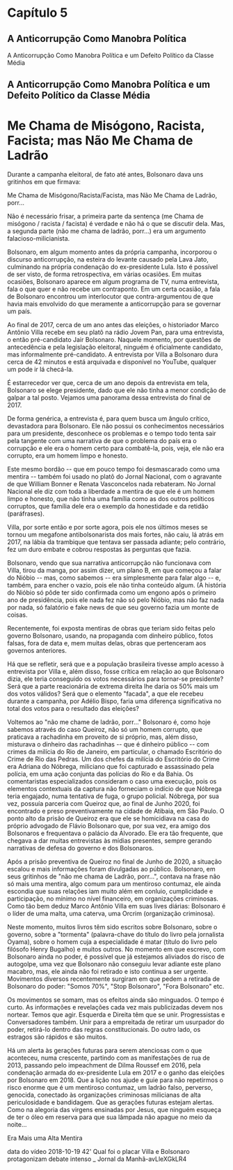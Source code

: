 # Capítulo 5
## A Anticorrupção Como Manobra Política

A Anticorrupção Como Manobra Política e um Defeito Político da Classe Média

## A Anticorrupção Como Manobra Política e um Defeito Político da Classe Média

# Me Chama de Misógono, Racista, Facista; mas Não Me Chama de Ladrão


Durante a campanha eleitoral, de fato até antes, Bolsonaro dava uns gritinhos em que firmava:

  Me Chama de Misógono/Racista/Facista, mas Não Me Chama de Ladrão, porr...

Não é necessário frisar, a primeira parte da sentença (me Chama de misógono / racista / facista) é verdade e não há o que se discutir dela. Mas, a segunda parte (não me chama de ladrão, porr...) era um argumento falacioso-milicianista.  

Bolsonaro, em algum momento antes da própria campanha, incorporou o discurso anticorrupção, na esteira do levante causado pela Lava Jato, culminando na própria condenação do ex-presidente Lula. Isto é possível de ser visto, de forma retrospectiva, em várias ocasiões.  Em muitas ocasiões, Bolsonaro aparece em algum programa de TV, numa entrevista, fala o que quer e não recebe um contraponto. Em um certa ocasião, a fala de Bolsonaro encontrou um interlocutor que contra-argumentou de que havia mais envolvido do que meramente a anticorrupção para se governar um país.

Ao final de 2017, cerca de um ano antes das eleições, o historiador Marco Antônio Villa recebe em seu platô na rádio Jovem Pan, para uma entrevista, o então pré-candidato Jair Bolsonaro. Naquele momento, por questões de antecedência e pela legislação eleitoral, ninguém é oficialmente candidato, mas informalmente pré-candidato.  A entrevista por Villa a Bolsonaro dura cerca de 42 minutos e está arquivada e disponível no YouTube, qualquer um pode ir lá checá-la.

É estarrecedor ver que, cerca de um ano depois da entrevista em tela, Bolsonaro se elege presidente, dado que ele não tinha a menor condição de galpar a tal posto. Vejamos uma panorama dessa entrevista do final de 2017.

De forma genérica, a entrevista é, para quem busca um ângulo crítico, devastadora para Bolsonaro. Ele não possui os conhecimentos necessários para um presidente, desconhece os problemas e o tempo todo tenta sair pela tangente com uma narrativa de que o problema do país era o corrupção e ele era o homem certo para combatê-la, pois, veja, ele não era corrupto, era um homem limpo e honesto.

Este mesmo bordão -- que em pouco tempo foi desmascarado como uma mentira -- também foi usado no platô do Jornal Nacional, com o agravante de que William Bonner e Renata Vasconcelos nada rebateram. No Jornal Nacional ele diz com toda a liberdade a mentira de que ele é um homem limpo e honesto, que não tinha uma família como as dos outros políticos corruptos, que família dele era o exemplo da honestidade e da retidão (paráfrases).

Villa, por sorte então e por sorte agora, pois ele nos últimos meses se tornou um megafone antibolsonarista dos mais fortes, não caiu, lá atrás em 2017, na lábia da trambique que tentava ser passada adiante; pelo contrário, fez um duro embate e cobrou respostas às perguntas que fazia.

Bolsonaro, vendo que sua narrativa anticorrupção não funcionava com Villa, tirou da manga, por assim dizer, um plano B, em que começou a falar do Nióbio -- mas, como sabemos -- era simplesmente para falar algo -- e, também, para encher o vazio, pois ele não tinha conteúdo algum. (A história do Nióbio só pôde ter sido confirmada como um engono após o primeiro ano de presidência, pois ele nada fez não só pelo Nióbio, mas não faz nada por nada, só falatório e fake news de que seu governo fazia um monte de coisas.

Recentemente, foi exposta mentiras de obras que teriam sido feitas pelo governo Bolsonaro, usando, na propaganda com dinheiro público, fotos falsas, fora de data e, mem muitas delas, obras que pertenceram aos governos anteriores. 

Há que se refletir, será que e a população brasileira tivesse amplo acesso à entrevista por Villa e, além disso, fosse crítica em relação ao que Bolsonaro dizia, ele teria conseguido os votos necessários para tornar-se presidente?  Será que a parte reacionária de extrema direita lhe daria os 50% mais um dos votos válidos? Será que o elemento "facada", a que ele recebeu durante a campanha, por Adélio Bispo, faria uma diferença significativa no total dos votos para o resultado das eleições?

Voltemos ao "não me chame de ladrão, porr..."  Bolsonaro é, como hoje sabemos através do caso Queiroz, não só um homem corrupto, que praticava a rachadinha em proveito de si próprio, mas, além disso, misturava o dinheiro das rachadinhas -- que é dinheiro público -- com crimes da milícia do Rio de Janeiro, em particular, o chamado Escritório do Crime de Rio das Pedras. Um dos chefes da milícia do Escritório do Crime era Adriana do Nóbrega, miliciano que foi capturado e assassinado pela polícia, em uma ação conjunta das polícias do Rio e da Bahia. Os comentaristas especializados consideram o caso uma execução, pois os elementos contextuais da captura não forneciam o indício de que Nóbrega teria engajado, numa tentativa de fuga, o grupo policial. Nóbrega, por sua vez, possuía parceria com Queiroz que, ao final de Junho 2020, foi encontrado e preso preventivamente na cidade de Atibaia, em São Paulo.  O ponto alto da prisão de Queiroz era que ele se homicidiava na casa do próprio advogado de Flávio Bolsonaro que, por sua vez, era amigo dos Bolsonaros e frequentava o palácio da Alvorado.  Ele era tão frequente, que chegava a dar muitas entrevistas às mídias presentes, sempre gerando narrativas de defesa do governo e dos Bolsonaros.

Após a prisão preventiva de Queiroz no final de Junho de 2020, a situação escalou e mais informações foram divulgadas ao público. Bolsonaro, em seus gritinhos de "não me chama de Ladrão, porr...", contava na frase não só mais uma mentira, algo comum para um mentiroso contumaz, ele ainda escondia que suas relações iam muito além em conluio, cumplicidade e participação, no mínimo no nível financeiro, em organizações criminosas. Como tão bem deduz Marco Antônio Villa em suas lives diárias: Bolsonaro é o líder de uma malta, uma caterva, uma Orcrim (organização criminosa).

Neste momento, muitos livros têm sido escritos sobre Bolsonaro, sobre o governo, sobre a "tormenta" (palavra-chave do título do livro pela jornalista Oyama), sobre o homem cuja a especialidade é matar (título do livro pelo filósofo Henry Bugalho) e muitos outros.  No momento em que escrevo, com Bolsonaro ainda no poder, é possível que já estejamos aliviados do risco de autogolpe, uma vez que Bolsonaro não conseguiu levar adiante este plano macabro, mas, ele ainda não foi retirado e isto continua a ser urgente.  Movimentos diversos recentemente surgiram em que pedem a retirada de Bolsonaro do poder: "Somos 70%", "Stop Bolsonaro", "Fora Bolsonaro" etc.

Os movimentos se somam, mas os efeitos ainda são minguados. O tempo é curto. As informações e revelações cada vez mais publicizadas devem nos nortear. Temos que agir. Esquerda e Direita têm que se unir. Progressistas e Conversadores também. Unir para a empreitada de retirar um usurpador do poder, retirá-lo dentro das regras constitucionais.  Do outro lado, os estragos são rápidos e são muitos.

Há um alerta às gerações futuras para serem atenciosas com o que aconteceu, numa crescente, partindo com as manifestações de rua de 2013, passando pelo impeachment de Dilma Roussef em 2016, pela condenação armada do ex-presidente Lula em 2017 e o ganho das eleições por Bolsonaro em 2018. Que a lição nos ajude e guie para não repetirmos o risco enorme que é um mentiroso contumaz, um ladrão falso, perverso, genocida, conectado às organizações criminosas milicianas de alta periculosidade e bandidagem. Que as gerações futuras estejam alertas. Como na alegoria das virgens ensinadas por Jesus, que ninguém esqueça de ter o óleo em reserva para que sua lâmpada não apague no meio da noite...

Era Mais uma Alta Mentira


data do vídeo 2018-10-19 42' Qual foi o placar Villa e Bolsonaro protagonizam debate intenso _ Jornal da Manhã-avLleXGkLR4
